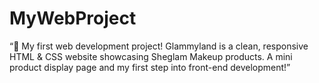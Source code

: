 # MyWebProject
“🚀 My first web development project! Glammyland is a clean, responsive HTML &amp; CSS website showcasing Sheglam Makeup products. A mini product display page and my first step into front-end development!”

